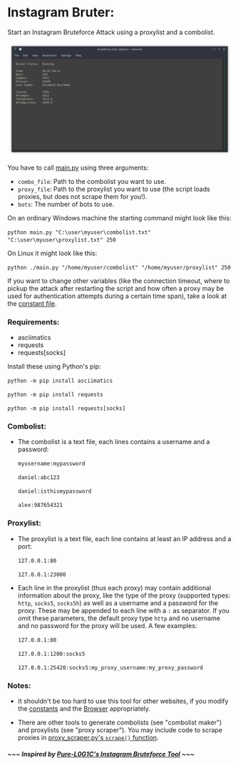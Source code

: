 # Instagram Bruter:

Start an Instagram Bruteforce Attack using a proxylist and a combolist.

![Instagram-Bruter example](https://github.com/Castorps/Instagram-Bruter/blob/master/images/example.png)

You have to call [main.py](https://github.com/Castorps/Instagram-Bruter/blob/master/main.py) using three arguments:
  - `combo_file`: Path to the combolist you want to use.
  - `proxy_file`: Path to the proxylist you want to use (the script loads proxies, but does not scrape them for you!).
  - `bots`: The number of bots to use.
  
On an ordinary Windows machine the starting command might look like this:

`python main.py "C:\user\myuser\combolist.txt" "C:\user\myuser\proxylist.txt" 250`

On Linux it might look like this:

`python ./main.py "/home/myuser/combolist" "/home/myuser/proxylist" 250`

 
If you want to change other variables (like the connection timeout, where to pickup the attack after restarting the script and how often a proxy may be used for authentication attempts during a certain time span), take a look at the [constant file](https://github.com/Castorps/Instagram-Bruter/blob/master/module/const.py).


### Requirements:
  - asciimatics
  - requests
  - requests[socks]
 
 Install these using Python's pip:
 
  `python -m pip install asciimatics`

  `python -m pip install requests`
   
  `python -m pip install requests[socks]`
 

### Combolist:
  - The combolist is a text file, each lines contains a username and a password: 
  
    `myusername:mypassword`

    `daniel:abc123`

    `daniel:isthismypassword`

    `alex:987654321`
  
### Proxylist:  
  - The proxylist is a text file, each line contains at least an IP address and a port:
  
    `127.0.0.1:80`

    `127.0.0.1:23000`
  
  
  - Each line in the proxylist (thus each proxy) may contain additional information about the proxy, like the type of the proxy (supported types: `http`, `socks5`, `socks5h`) as well as a username and a password for the proxy. These may be appended to each line with a `:` as separator. If you omit these parameters, the default proxy type `http` and no username and no password for the proxy will be used. A few examples:
  
    `127.0.0.1:80`
  
    `127.0.0.1:1200:socks5`
  
    `127.0.0.1:25420:socks5:my_proxy_username:my_proxy_password`
    
  
### Notes:
  - It shouldn't be too hard to use this tool for other websites, if you modify the [constants](https://github.com/Castorps/Instagram-Bruter/blob/master/module/const.py) and the [Browser](https://github.com/Castorps/Instagram-Bruter/blob/master/module/browser.py) appropriately.
  
  - There are other tools to generate combolists (see "combolist maker") and proxylists (see "proxy scraper"). You may include code to scrape proxies in [proxy_scraper.py's `scrape()` function](https://github.com/Castorps/Instagram-Bruter/blob/d07c8c047bcbe12345f0236f700a96983d5e010f/module/proxy_scraper.py#L9).


##### ~~~ Inspired by [Pure-L0G1C's Instagram Bruteforce Tool](https://github.com/Pure-L0G1C/Instagram) ~~~

